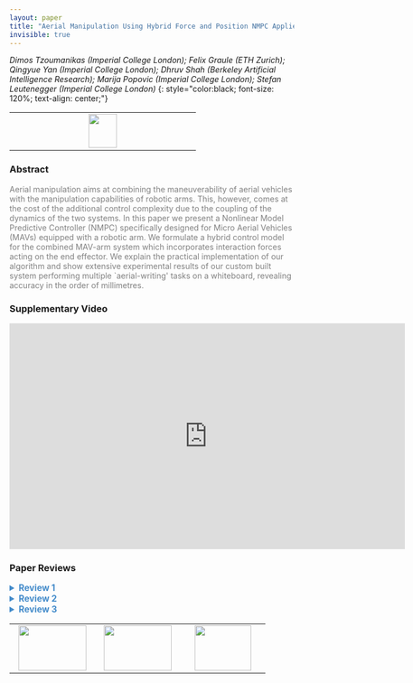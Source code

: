 ```yaml
---
layout: paper
title: "Aerial Manipulation Using Hybrid Force and Position NMPC Applied to Aerial Writing"
invisible: true
---
```

*Dimos Tzoumanikas (Imperial College London); Felix Graule (ETH Zurich); Qingyue Yan (Imperial College London); Dhruv Shah (Berkeley Artificial Intelligence Research); Marija Popovic (Imperial College London); Stefan Leutenegger (Imperial College London)*
{: style="color:black; font-size: 120%; text-align: center;"}

<table width="20%"> <tr>
<td style="width: 20%; text-align: center;"><a href="http://www.roboticsproceedings.org/rss16/p046.pdf"><img src="{{ site.baseurl }}/images/paper_link.png"
width = "50"  height = "60"/> </a> </td>

</tr></table>

### Abstract
<html><p style="color:gray; font-size: 100%; text-align: justified;">
Aerial manipulation aims at combining the maneuverability of aerial vehicles with the manipulation capabilities of robotic arms. This, however, comes at the cost of the additional control complexity due to the coupling of the dynamics of the two systems. In this paper we present a Nonlinear Model Predictive Controller (NMPC) specifically designed for Micro Aerial Vehicles (MAVs) equipped with a robotic arm. We formulate a hybrid control model for the combined MAV-arm system which incorporates interaction forces acting on the end effector. We explain the practical implementation of our algorithm and show extensive experimental results of our custom built system performing multiple `aerial-writing' tasks on a whiteboard, revealing accuracy in the order of millimetres.
</p></html>

### Supplementary Video
<iframe width="700" height="400" src="https://www.youtube.com/embed/iE--MO0YF0o " frameborder="0" allow="accelerometer; autoplay; encrypted-media; gyroscope; picture-in-picture" allowfullscreen></iframe>

### Paper Reviews
<details><summary style="font-size:110%; color:#438BCA; cursor: pointer;"><b> Review 1</b></summary>
<p style="color:gray; font-size: 100%; text-align: justified; white-space: pre-line">
The paper ``Aerial Manipulation Using Hybrid Force and Position NMPC Applied to Aerial Writing'' presents an MAV-arm platform and nonlinear model predictive control approach for writing tasks.  While I find the paper interesting, there are a few things that hold back the clarity and rigor of the presentation. My two main critiques are (1) the presentation of the "algorithm" is convoluted, and (2) the experiments fail to offer any performance comparisons.

MAIN CONCERNS:
- THEORY: The presentation of the theory lacks clarity. Perhaps the most prominent example of this is the authors claim their algorithm is easily-extended to other work, but nowhere in the paper is an algorithm
-- For equations, all variables should be introduced and defined before the equation is presented
-- How does the framework of this NMPC compare to other methods?

- EXPERIMENTS: While the authors present an extremely detailed literature review, there is little tangible analysis between various approaches. A summary comparison of performance characteristics (tracking accuracy, speed, etc) would make the experimental analysis stronger.
-- It is unclear from the experiments why this particular delta arm is appropriate for the writing task
-- It would be helpful to present some of the error metrics as a percentage on the accuracy of the trajectory. 
 

MINOR COMMENTS:
- It seems like the related work could be condensed to give more room to technical content
- The paper "Nonlinear Model Predictive Control for Aerial Manipulation" (Lunni et al, 2017) seems relevant to this work. Can the authors comment on the differences in approaches?

</p> </details>

<details><summary style="font-size:110%; color:#438BCA; cursor: pointer;"><b> Review 2</b></summary>
<p style="color:gray; font-size: 100%; text-align: justified; white-space: pre-line">
This paper presents an important contribution to the field of aerial manipulation by demonstrating an impressively accurate tracking result for direct force feedback in combined position and force control for an underactuated MAV with an actuated arm. With fast arm dynamics to compensate for error in the underactuated base, tracking of the end effector is significantly improved. Further compliments to the team for achieving this result with mostly low cost and easily available parts. The reviewer sees this work as original, high quality, clear, and very significant to the aerial manipulation community.

Title + introduction:
“Aerial manipulation” might be a bit strong for the title. Would suggest “Aerial Interaction” or simplifying to “Combined Force and Position NMPC Applied to Aerial Writing”. See comment about hybrid position and force control below...

“Millimeter accuracy” should refer to accuracy of 1mm, in this case it is around 1cm, so would be centimeter accuracy. It’s just a name, but should honestly reflect the result. Otherwise, just mention accuracy of about plus/minus 10mm.

“In contrast to the second approach, we achieve on par precision while ...” → Introduction section shouldn’t really include results. Also this statement seems to highlight a superior approach, when better performance could be attributed to a nicer hardware implementation, control method (NMPC), or better tuning.

Typos:
page 2:
	- an underactuated MAVs → an underactuated MAV
page 5, section VI: 
	- a trust stand → a thrust stand
	- T_{wT} → T_{WT}
page 8:
	- feasible plann → feasible plan
	- tranformation → transformation

Equations:
Page 3:
	- Revisit the formulations of (1b) and (1e). 
	- The line of text after eq (4) should refer to _{T}r_{E_z}, instead of _{C}r_{E_z}.
Page 4, section C: 
	- Equations describing {A}r{J} from the geometry of figure 4, the reviewer believes should use only R instead of (R – r).
Page 5, Fig 4:
	- (Front view) Frame F_A should be at the center of the delta structure
	- (Side view) {A}r{I_1} should be {A}r{J_1} 

Comments:
- There is little discussion on the limitations of an underactuated system in terms of force exertion. The reference (and experimentally measured) forces are very small, particularly for contact inspection applications. There is clearly a relationship between higher force exertion and stability, that is not discussed in this paper. What are the limitations of force control for an underactuated MAV? How are force magnitude, position error, and stability coupled when we push these limits?

- The term hybrid force and position control usually refers to Raibert and Craig’s implementation involving a selection function to control force in the constrained direction and motion in the orthogonal directions. Is this relevant here? It seems that this control approach combines both without selection, which would mean that the wall and end effector position must be exactly where expected. Perhaps the author could revisit the terminology and discuss the limitations of this environment model in an unstructured world (the discussion point that the whiteboard is not perfectly flat is already in this direction, and whiteboards are indeed quite flat!).

- Experimental tuning of the costs Q is mentioned. The experimental values would be interesting for the research community, and useful for repeating results. Also, what are the effects of varying the prediciton horizon?

- All error plots show end effector error above 1cm at some point, so it isn’t exactly sub-centimeter accuracy, but certainly on the order of 1 cm! The text states several times that the error does not go above 10cm, please revisit this. Interestingly, the higher error tends to occur when the system is in free flight, any thoughts on this?

- Force trajectory generation is not discussed, but from the results plot seems to be a step function. Would smooth force trajectories give a better result, or is the predictive model element able to handle this very well?

- The last paragraph in VI.C. mentions that the control model assumes the position of the end effector can be controlled infinitely fast, meaning that a step response would not be handled well by the MPC formulation. Some comment to address this? Should the MPC be reformulated so these can be reflected in control input constraints?

- The statistical evaluation approach with multiple trials for different trajectories is well presented and highly appreciated!
</p> </details>

<details><summary style="font-size:110%; color:#438BCA; cursor: pointer;"><b> Review 3</b></summary>
<p style="color:gray; font-size: 100%; text-align: justified; white-space: pre-line">
The paper discussed aerial manipulation systems of MAVs and proposed a new method to solve the problem of end effector trajectories tracking of a MAV equipped with a manipulator, where the task is to control both the vehicle and the manipulator for "aerial-writing". It introduced a novel formulation for the hybrid system, in which a set of standard Newton-Euler equations are used for modeling the dynamics. In particular, the effect of the external contact force that is introduced by the manipulator and acted on the MAV is modeled in the dynamics, where the forces are approximated via a linear spring model.

A nonlinear MPC was used for the trajectory tracking task. The author also talked about the trajectory generation method they used for mapping arbitrary sets of characters to end effector trajectories, where they assume the accelerations are constant.

The author(s) conducted a list of experiments and demonstrated the effectiveness of the proposed approach. The proposed approach achieved high accuracy (millimetre-level accuracy) in writing different characters, such as RSS or E=mc^2, on a whiteboard given a perfect state estimation of both the vehicle and the board from a motion capture system. Experiment setups are discussed. Detailed explanations of the experimental results are provided by the author(s). The author pointed out the implementation details, technical difficulties they encountered during the experiments, and limitations of the method.
The paper was written in clear and formal English, with a well-organized structure and concise expressions. Overall, the paper contributes to aerial manipulations by combing a novel hybrid dynamical model with nonlinear model predictive control.
</p> </details>

<table width="100%"><tr><td style="width: 30%; text-align: center;"><a href="{{ site.baseurl }}/program/papers/45"> <img src="{{ site.baseurl }}/images/previous_icon.png" width = "120"  height = "80"/> </a> </td>

<td style="width: 30%; text-align: center;"><a href="{{ site.baseurl }}/program/papers"> <img src="{{ site.baseurl }}/images/overview_icon.png" width = "120"  height = "80"/> </a> </td> 

<td style="width: 30%; text-align: center;"><a href="{{ site.baseurl }}/program/papers/47"> <img src="{{ site.baseurl }}/images/next_icon.png" width = "100"  height = "80"/> </a> </td> 

</tr></table>

